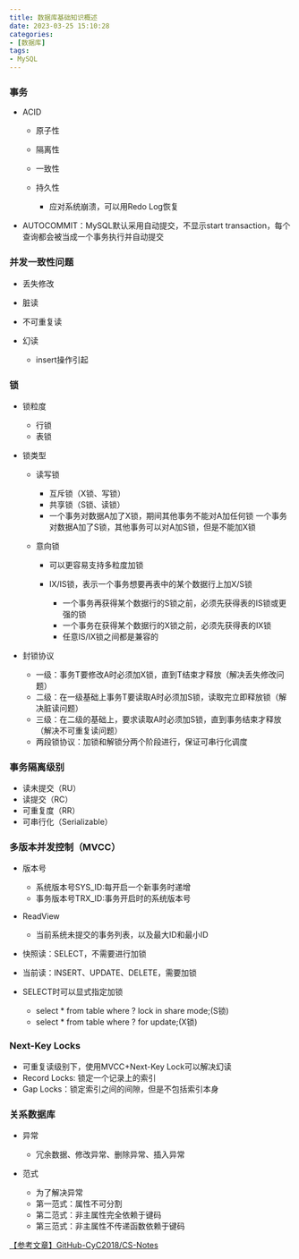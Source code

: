 ```yaml
---
title: 数据库基础知识概述
date: 2023-03-25 15:10:28
categories:
- [数据库]
tags:
- MySQL
---
```

### 事务

- ACID

	- 原子性
	- 隔离性
	- 一致性
	- 持久性

		- 应对系统崩溃，可以用Redo Log恢复

- AUTOCOMMIT：MySQL默认采用自动提交，不显示start transaction，每个查询都会被当成一个事务执行并自动提交

### 并发一致性问题

- 丢失修改
- 脏读
- 不可重复读
- 幻读

	- insert操作引起

### 锁

- 锁粒度

	- 行锁
	- 表锁

- 锁类型

	- 读写锁

		- 互斥锁（X锁、写锁）
		- 共享锁（S锁、读锁）
		- 一个事务对数据A加了X锁，期间其他事务不能对A加任何锁
一个事务对数据A加了S锁，其他事务可以对A加S锁，但是不能加X锁

	- 意向锁

		- 可以更容易支持多粒度加锁
		- IX/IS锁，表示一个事务想要再表中的某个数据行上加X/S锁

			- 一个事务再获得某个数据行的S锁之前，必须先获得表的IS锁或更强的锁
			- 一个事务在获得某个数据行的X锁之前，必须先获得表的IX锁
			- 任意IS/IX锁之间都是兼容的

- 封锁协议

	- 一级：事务T要修改A时必须加X锁，直到T结束才释放（解决丢失修改问题）
	- 二级：在一级基础上事务T要读取A时必须加S锁，读取完立即释放锁（解决脏读问题）
	- 三级：在二级的基础上，要求读取A时必须加S锁，直到事务结束才释放（解决不可重复读问题）
	- 两段锁协议：加锁和解锁分两个阶段进行，保证可串行化调度

### 事务隔离级别

- 读未提交（RU）
- 读提交（RC）
- 可重复度（RR）
- 可串行化（Serializable）

### 多版本并发控制（MVCC）

- 版本号

	- 系统版本号SYS_ID:每开启一个新事务时递增
	- 事务版本号TRX_ID:事务开启时的系统版本号

- ReadView

	- 当前系统未提交的事务列表，以及最大ID和最小ID

- 快照读：SELECT，不需要进行加锁
- 当前读：INSERT、UPDATE、DELETE，需要加锁
- SELECT时可以显式指定加锁

	- select * from table where ? lock in share mode;(S锁)
	- select * from table where ? for update;(X锁)

### Next-Key Locks

- 可重复读级别下，使用MVCC+Next-Key Lock可以解决幻读
- Record Locks: 锁定一个记录上的索引
- Gap Locks：锁定索引之间的间隙，但是不包括索引本身

### 关系数据库

- 异常

	- 冗余数据、修改异常、删除异常、插入异常

- 范式

	- 为了解决异常
	- 第一范式：属性不可分割
	- 第二范式：非主属性完全依赖于键码
	- 第三范式：非主属性不传递函数依赖于键码

[【参考文章】GitHub-CyC2018/CS-Notes](https://github.com/CyC2018/CS-Notes)
